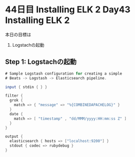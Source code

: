 # 44日目 Installing ELK 2 Day43 Installing ELK 2

本日の目標は
1. Logstachの起動


## Step 1: Logstachの起動

```java
# Sample Logstash configuration for creating a simple
# Beats -> Logstash -> Elasticsearch pipeline.

input { stdin { } }

filter {
  grok {
    match => { "message" => "%{COMBINEDAPACHELOG}" }
  }
  date {
    match => [ "timestamp" , "dd/MMM/yyyy:HH:mm:ss Z" ]
  }
}

output {
  elasticsearch { hosts => ["localhost:9200"] }
  stdout { codec => rubydebug }
}
```
